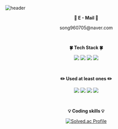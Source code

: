 ![header](https://capsule-render.vercel.app/api?type=waving&color=6FC7E1&height=200&section=header&text=WELCOME!&fontSize=90)

<div align="center">

<div class="email">
  <p align="center">
    <Strong>📧 E - Mail 📧</Strong><br>
</p>
<p>song960705@naver.com</p>
</div>

<br>
<p align="center">
    <Strong>🍀 Tech Stack 🍀</Strong><br>
</p>

<p align="center" display="inline-block">
  <img src="https://img.shields.io/badge/JAVA-007396?style=for-the-badge&logo=java&logoColor=white"> 
    <img src="https://img.shields.io/badge/Spring-6DB33F?style=for-the-badge&logo=Spring&logoColor=white">
    <img src="https://img.shields.io/badge/SpringBoot-6DB33F?style=for-the-badge&logo=SpringBoot&logoColor=white">
    <img src="https://img.shields.io/badge/mysql-4479A1?style=for-the-badge&logo=mysql&logoColor=white">
</p>
<br>

<p align="center">
    <Strong>✏️ Used at least ones ✏️</Strong><br>
</p>

<p align="center" display="inline-block">
    <img src="https://img.shields.io/badge/Python-3776AB?style=for-the-badge&logo=Python&logoColor=white">
    <img src="https://img.shields.io/badge/JUnit5-25A162?style=for-the-badge&logo=JUnit5&logoColor=white">
    <img src="https://img.shields.io/badge/Redis-DC382D?style=for-the-badge&logo=Redis&logoColor=white">
    <img src="https://img.shields.io/badge/Spring Security-6DB33F?style=for-the-badge&logo=Spring Security&logoColor=white">
</p>
<br>
<p align="center">
    <Strong>💡 Coding skills 💡</Strong><br>
</p>

[![Solved.ac Profile](http://mazassumnida.wtf/api/v2/generate_badge?boj=songkey)](https://solved.ac/songkey/)
</div>
